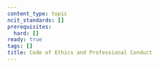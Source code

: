 ```yaml
---
content_type: topic
ncit_standards: []
prerequisites:
  hard: []
ready: true
tags: []
title: Code of Ethics and Professional Conduct
---
```

